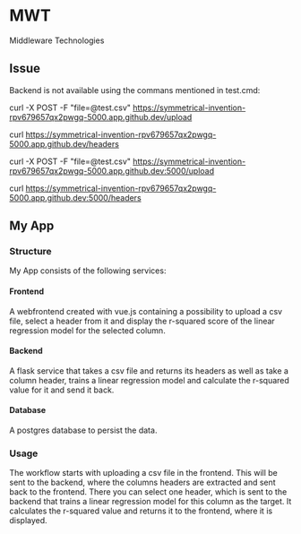 # MWT
Middleware Technologies

## Issue

Backend is not available using the commans mentioned in test.cmd:

curl -X POST -F "file=@test.csv" https://symmetrical-invention-rpv679657qx2pwgq-5000.app.github.dev/upload

curl https://symmetrical-invention-rpv679657qx2pwgq-5000.app.github.dev/headers

curl -X POST -F "file=@test.csv" https://symmetrical-invention-rpv679657qx2pwgq-5000.app.github.dev:5000/upload

curl https://symmetrical-invention-rpv679657qx2pwgq-5000.app.github.dev:5000/headers

## My App

### Structure

My App consists of the following services:

#### Frontend

A webfrontend created with vue.js containing a possibility to upload a csv file, select a header from it and display the r-squared score of the linear regression model for the selected column.

#### Backend

A flask service that takes a csv file and returns its headers as well as take a column header, trains a linear regression model and calculate the r-squared value for it and send it back.

#### Database

A postgres database to persist the data.

### Usage

The workflow starts with uploading a csv file in the frontend. This will be sent to the backend, where the columns headers are extracted and sent back to the frontend. There you can select one header, which is sent to the backend that trains a linear regression model for this column as the target. It calculates the r-squared value and returns it to the frontend, where it is displayed.
